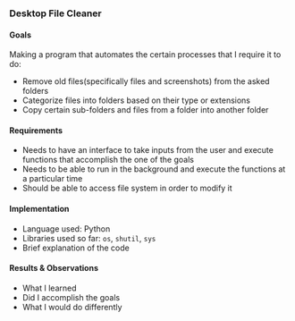 ### Desktop File Cleaner

#### Goals
Making a program that automates the certain processes that I require it to do:
- Remove old files(specifically files and screenshots) from the asked folders
- Categorize files into folders based on their type or extensions
- Copy certain sub-folders and files from a folder into another folder


#### Requirements
- Needs to have an interface to take inputs from the user and execute functions that accomplish the one of the goals
- Needs to be able to run in the background and execute the functions at a particular time
- Should be able to access file system in order to modify it

#### Implementation
- Language used: Python
- Libraries used so far: `os`, `shutil`, `sys`
- Brief explanation of the code

#### Results & Observations
- What I learned
- Did I accomplish the goals
- What I would do differently